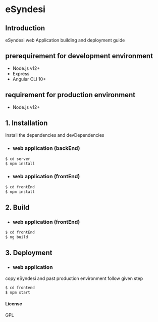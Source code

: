 # eSyndesi
## Introduction
eSyndesi web Application building and deployment guide

## prerequirement for development environment
- Node.js v12+
- Express
- Angular CLI 10+

## requirement for production environment
- Node.js v12+

## 1. Installation
Install the dependencies and devDependencies

- ### web application (backEnd)
```sh
$ cd server
$ npm install
```

- ### web application (frontEnd)
```sh
$ cd frontEnd
$ npm install
```

## 2. Build

- ### web application (frontEnd)
```sh
$ cd frontEnd
$ ng build
```

## 3. Deployment

- ### web application 
copy eSyndesi and past production environment follow given step
```sh
$ cd frontend
$ npm start
```

#### License
GPL
